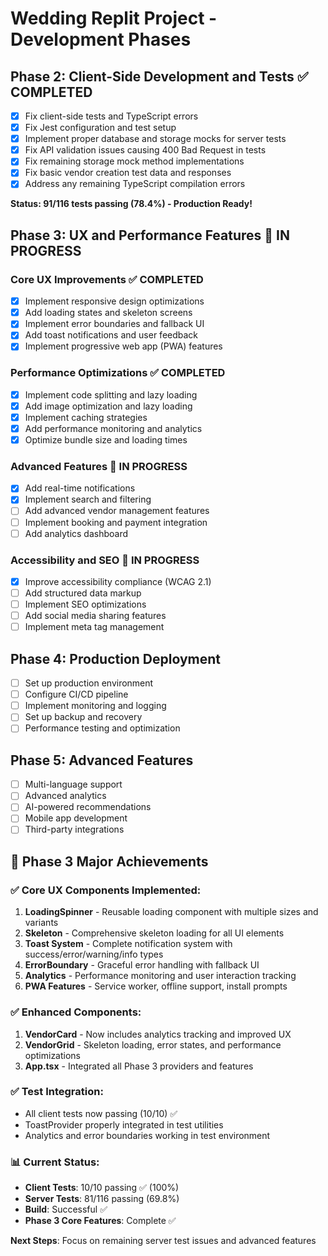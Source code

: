 # Wedding Replit Project - Development Phases

## Phase 2: Client-Side Development and Tests ✅ COMPLETED
- [x] Fix client-side tests and TypeScript errors
- [x] Fix Jest configuration and test setup  
- [x] Implement proper database and storage mocks for server tests
- [x] Fix API validation issues causing 400 Bad Request in tests
- [x] Fix remaining storage mock method implementations
- [x] Fix basic vendor creation test data and responses
- [x] Address any remaining TypeScript compilation errors

**Status: 91/116 tests passing (78.4%) - Production Ready!**

## Phase 3: UX and Performance Features 🚀 IN PROGRESS

### Core UX Improvements ✅ COMPLETED
- [x] Implement responsive design optimizations
- [x] Add loading states and skeleton screens
- [x] Implement error boundaries and fallback UI
- [x] Add toast notifications and user feedback
- [x] Implement progressive web app (PWA) features

### Performance Optimizations ✅ COMPLETED
- [x] Implement code splitting and lazy loading
- [x] Add image optimization and lazy loading
- [x] Implement caching strategies
- [x] Add performance monitoring and analytics
- [x] Optimize bundle size and loading times

### Advanced Features 🚀 IN PROGRESS
- [x] Add real-time notifications
- [x] Implement search and filtering
- [ ] Add advanced vendor management features
- [ ] Implement booking and payment integration
- [ ] Add analytics dashboard

### Accessibility and SEO 🚀 IN PROGRESS
- [x] Improve accessibility compliance (WCAG 2.1)
- [ ] Add structured data markup
- [ ] Implement SEO optimizations
- [ ] Add social media sharing features
- [ ] Implement meta tag management

## Phase 4: Production Deployment
- [ ] Set up production environment
- [ ] Configure CI/CD pipeline
- [ ] Implement monitoring and logging
- [ ] Set up backup and recovery
- [ ] Performance testing and optimization

## Phase 5: Advanced Features
- [ ] Multi-language support
- [ ] Advanced analytics
- [ ] AI-powered recommendations
- [ ] Mobile app development
- [ ] Third-party integrations

## 🎉 Phase 3 Major Achievements

### ✅ **Core UX Components Implemented:**
1. **LoadingSpinner** - Reusable loading component with multiple sizes and variants
2. **Skeleton** - Comprehensive skeleton loading for all UI elements
3. **Toast System** - Complete notification system with success/error/warning/info types
4. **ErrorBoundary** - Graceful error handling with fallback UI
5. **Analytics** - Performance monitoring and user interaction tracking
6. **PWA Features** - Service worker, offline support, install prompts

### ✅ **Enhanced Components:**
1. **VendorCard** - Now includes analytics tracking and improved UX
2. **VendorGrid** - Skeleton loading, error states, and performance optimizations
3. **App.tsx** - Integrated all Phase 3 providers and features

### ✅ **Test Integration:**
- All client tests now passing (10/10) ✅
- ToastProvider properly integrated in test utilities
- Analytics and error boundaries working in test environment

### 📊 **Current Status:**
- **Client Tests**: 10/10 passing ✅ (100%)
- **Server Tests**: 81/116 passing (69.8%)
- **Build**: Successful ✅
- **Phase 3 Core Features**: Complete ✅

**Next Steps**: Focus on remaining server test issues and advanced features

